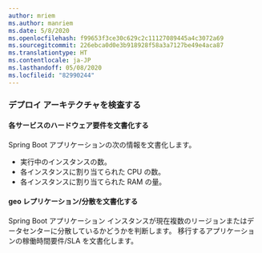```yaml
---
author: mriem
ms.author: manriem
ms.date: 5/8/2020
ms.openlocfilehash: f99653f3ce30c629c2c11127089445a4c3072a69
ms.sourcegitcommit: 226ebca0d0e3b918928f58a3a7127be49e4aca87
ms.translationtype: HT
ms.contentlocale: ja-JP
ms.lasthandoff: 05/08/2020
ms.locfileid: "82990244"
---
```

### <a name="inspect-the-deployment-architecture"></a>デプロイ アーキテクチャを検査する

#### <a name="document-hardware-requirements-for-each-service"></a>各サービスのハードウェア要件を文書化する

Spring Boot アプリケーションの次の情報を文書化します。

* 実行中のインスタンスの数。
* 各インスタンスに割り当てられた CPU の数。
* 各インスタンスに割り当てられた RAM の量。

#### <a name="document-geo-replicationdistribution"></a>geo レプリケーション/分散を文書化する

Spring Boot アプリケーション インスタンスが現在複数のリージョンまたはデータセンターに分散しているかどうかを判断します。 移行するアプリケーションの稼働時間要件/SLA を文書化します。
